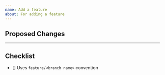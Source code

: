 ```yaml
---
name: Add a feature
about: For adding a feature
---
```


## Proposed Changes

---

## Checklist

- [] Uses `feature/<branch name>` convention
